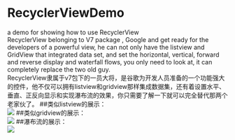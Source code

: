 # RecyclerViewDemo
a demo for showing how to use RecyclerView<br>
RecyclerView belonging to V7 package , Google and get ready for the developers of a powerful view, he can not only have the listview and GridView that integrated data set, and set the horizontal, vertical, forward and reverse display and waterfall flows, you only need to look at, it can completely replace the two old guy.<br>
RecyclerView隶属于v7包下的一员大将，是谷歌为开发人员准备的一个功能强大的控件，他不仅可以拥有listview和gridview那样集成数据集，还有着设置水平、垂直、正反向显示和实现瀑布流的效果，你只需要了解一下就可以完全替代那两个老家伙了。
##类似listview的展示： <br>
![](http://img.blog.csdn.net/20160126153929806?watermark/2/text/aHR0cDovL2Jsb2cuY3Nkbi5uZXQv/font/5a6L5L2T/fontsize/400/fill/I0JBQkFCMA==/dissolve/70/gravity/Center)
##类似gridview的展示：<br>
![](http://img.blog.csdn.net/20160126153939989?watermark/2/text/aHR0cDovL2Jsb2cuY3Nkbi5uZXQv/font/5a6L5L2T/fontsize/400/fill/I0JBQkFCMA==/dissolve/70/gravity/Center)
##瀑布流的展示：<br>
![](http://img.blog.csdn.net/20160126153946947?watermark/2/text/aHR0cDovL2Jsb2cuY3Nkbi5uZXQv/font/5a6L5L2T/fontsize/400/fill/I0JBQkFCMA==/dissolve/70/gravity/Center)
